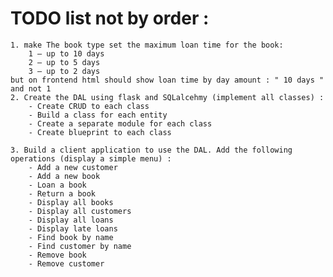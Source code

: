 # TODO list not by order : 
    1. make The book type set the maximum loan time for the book: 
        1 – up to 10 days 
        2 – up to 5 days 
        3 – up to 2 days
    but on frontend html should show loan time by day amount : " 10 days " and not 1 
    2. Create the DAL using flask and SQLalcehmy (implement all classes) : 
        - Create CRUD to each class
        - Build a class for each entity 
        - Create a separate module for each class 
        - Create blueprint to each class 

    3. Build a client application to use the DAL. Add the following operations (display a simple menu) : 
        - Add a new customer 
        - Add a new book 
        - Loan a book 
        - Return a book 
        - Display all books 
        - Display all customers 
        - Display all loans 
        - Display late loans 
        - Find book by name 
        - Find customer by name 
        - Remove book 
        - Remove customer